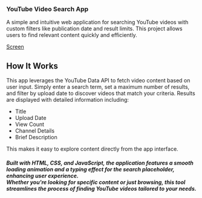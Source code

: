### YouTube Video Search App
A simple and intuitive web application for searching YouTube videos with custom filters like publication date and result limits. 
This project allows users to find relevant content quickly and efficiently.

[Screen](screen.png)

## How It Works
This app leverages the YouTube Data API to fetch video content based on user input. Simply enter a search term, set a maximum number of results, and filter by upload date to discover videos that match your criteria. Results are displayed with detailed information including:
<ul>
  <li>Title</li>
  <li>Upload Date</li>
  <li>View Count</li>
  <li>Channel Details</li>
  <li>Brief Description</li>
</ul>

This makes it easy to explore content directly from the app interface.

##### Built with HTML, CSS, and JavaScript, the application features a smooth loading animation and a typing effect for the search placeholder, enhancing user experience. <br>Whether you're looking for specific content or just browsing, this tool streamlines the process of finding YouTube videos tailored to your needs.
